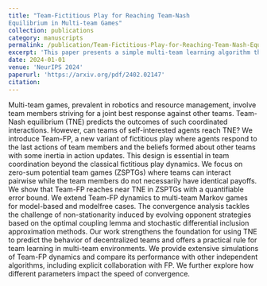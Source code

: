 ```yaml
---
title: "Team-Fictitious Play for Reaching Team-Nash
Equilibrium in Multi-team Games"
collection: publications
category: manuscripts
permalink: /publication/Team-Fictitious-Play-for-Reaching-Team-Nash-Equilibrium
excerpt: 'This paper presents a simple multi-team learning algorithm that predicts the emerging team behavior without explicit communication of self-interested agents in multi-team zero-sum networked games.'
date: 2024-01-01
venue: 'NeurIPS 2024'
paperurl: 'https://arxiv.org/pdf/2402.02147'
citation: 
---
```


Multi-team games, prevalent in robotics and resource management, involve team
members striving for a joint best response against other teams. Team-Nash equilibrium
(TNE) predicts the outcomes of such coordinated interactions. However, can
teams of self-interested agents reach TNE? We introduce Team-FP, a new variant
of fictitious play where agents respond to the last actions of team members and the
beliefs formed about other teams with some inertia in action updates. This design is
essential in team coordination beyond the classical fictitious play dynamics. We focus
on zero-sum potential team games (ZSPTGs) where teams can interact pairwise
while the team members do not necessarily have identical payoffs. We show that
Team-FP reaches near TNE in ZSPTGs with a quantifiable error bound. We extend
Team-FP dynamics to multi-team Markov games for model-based and modelfree
cases. The convergence analysis tackles the challenge of non-stationarity
induced by evolving opponent strategies based on the optimal coupling lemma and
stochastic differential inclusion approximation methods. Our work strengthens
the foundation for using TNE to predict the behavior of decentralized teams and
offers a practical rule for team learning in multi-team environments. We provide
extensive simulations of Team-FP dynamics and compare its performance with
other independent algorithms, including explicit collaboration with FP. We further
explore how different parameters impact the speed of convergence.
